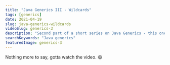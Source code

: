 ```yaml
---
title: "Java Generics III - Wildcards"
tags: [generics]
date: 2021-04-19
slug: java-generics-wildcards
videoSlug: generics-3
description: "Second part of a short series on Java Generics - this one explains generics. `? extends Number` - that kinda thing."
searchKeywords: "Java generics"
featuredImage: generics-3
---
```


Nothing more to say, gotta watch the video. 😃
